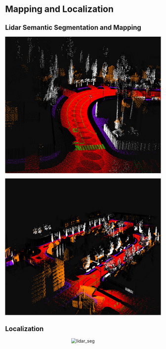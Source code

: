# Mapping and Localization


## Lidar Semantic Segmentation and Mapping

<p align="center"><img src="../images/3.png" alt="lidar_seg" width="800" height="440"/></p>
<p align="center"><img src="../images/1.png" alt="lidar_seg" width="800" height="440"/></p>

## Localization 

<p align="center"><img src="../images/localization.gif" alt="lidar_seg"/></p>



